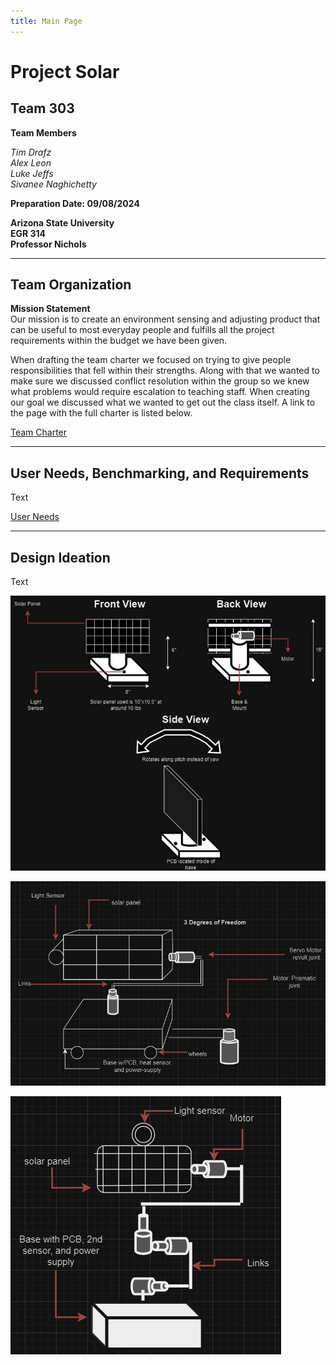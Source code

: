 ```yaml
---
title: Main Page
---
```


# Project Solar
## Team 303

**Team Members** <br />

_Tim Drafz_ <br />
_Alex Leon_ <br />
_Luke Jeffs_ <br />
_Sivanee Naghichetty_ <br />


**Preparation Date: 09/08/2024**


**Arizona State University** <br />
**EGR 314** <br />
**Professor Nichols**

---

## Team Organization

**Mission Statement** <br />
Our mission is to create an environment sensing and adjusting product that can be useful to most everyday people and fulfills all the project requirements within the budget we have been given.

When drafting the team charter we focused on trying to give people responsibilities that fell within their strengths. Along with that we wanted to make sure we discussed conflict resolution within the group so we knew what problems would require escalation to teaching staff. When creating our goal we discussed what we wanted to get out the class itself. A link to the page with the full charter is listed below.

[Team Charter](Charter.md)

---

## User Needs, Benchmarking, and Requirements

Text

[User Needs](UserNeeds.md)

---

## Design Ideation

Text

![Design 1](images/Design1.png)

![Design2](images/Design2.png)

![Design3](images/Design3.png)


